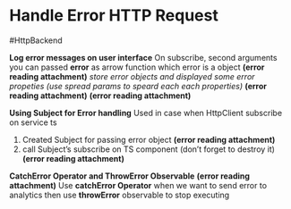 # Handle Error HTTP Request
#HttpBackend 

**Log error messages on user interface**
On subscribe, second arguments you can passed **error** as arrow function which error is a object
 **(error reading attachment)**
*store error objects and displayed some error propeties (use spread params to speard each each properties)*
 **(error reading attachment)**
 **(error reading attachment)**

**Using Subject for Error handling**
Used in case when HttpClient subscribe on service ts
1. Created Subject for passing error object
 **(error reading attachment)**
2. call Subject’s subscribe on TS component (don’t forget to destroy it)
 **(error reading attachment)**

**CatchError Operator and ThrowError Observable**
 **(error reading attachment)**
Use **catchError Operator** when we want to send error to analytics then use **throwError** observable to stop executing